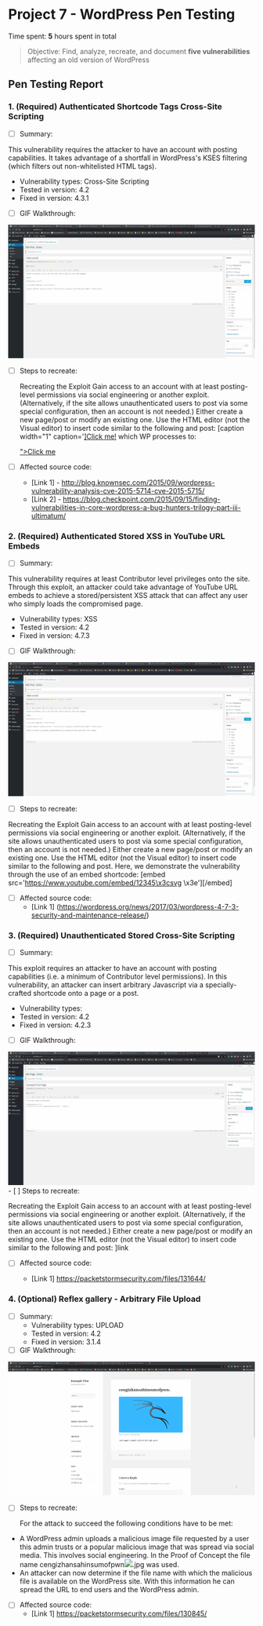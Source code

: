 # Project 7 - WordPress Pen Testing

Time spent: **5** hours spent in total

> Objective: Find, analyze, recreate, and document **five vulnerabilities** affecting an old version of WordPress

## Pen Testing Report

### 1. (Required) Authenticated Shortcode Tags Cross-Site Scripting

- [ ] Summary: 

This vulnerability requires the attacker to have an account with posting capabilities. 
It takes advantage of a shortfall in WordPress's KSES  filtering (which filters out non-whitelisted HTML tags).

  - Vulnerability types: Cross-Site Scripting
  - Tested in version: 4.2
  - Fixed in version: 4.3.1
  
- [ ] GIF Walkthrough: 

 <img src="Authenticated Shortcode Tags Cross-Site Scripting.gif" alt="Authenticated Shortcode Tags Cross-Site Scripting">


- [ ] Steps to recreate: 

  Recreating the Exploit
  Gain access to an account with at least posting-level permissions via social engineering or another exploit. 
  (Alternatively, if the site allows unauthenticated   users to post via some special configuration, then an account is not needed.)
  Either create a new page/post or modify an existing one.
  Use the HTML editor (not the Visual editor) to insert code similar to the following and post:
  [caption width="1" caption='<a href="' ">]</a><a href=" <Event-attribute-with-JS-code-here> ">Click me!</a>
  which WP processes to:

  <figcaption class="wp-caption-text"><a href="</figcaption></figure></a><a href=" <Event-attribute-with-JS-code-here> ">Click me</a>
  
- [ ] Affected source code:
  - [Link 1] - http://blog.knownsec.com/2015/09/wordpress-vulnerability-analysis-cve-2015-5714-cve-2015-5715/
  - [Link 2] - https://blog.checkpoint.com/2015/09/15/finding-vulnerabilities-in-core-wordpress-a-bug-hunters-trilogy-part-iii-ultimatum/

 
### 2. (Required) Authenticated Stored XSS in YouTube URL Embeds

- [ ] Summary: 

 This vulnerability requires at least Contributor level privileges onto the site. 
 Through this exploit, an attacker could take advantage of YouTube URL embeds to achieve a stored/persistent XSS attack that can affect any user who simply loads the compromised page.
 
  - Vulnerability types: XSS
  - Tested in version: 4.2
  - Fixed in version: 4.7.3

- [ ] GIF Walkthrough: 

<img src="Authenticated Stored XSS in YouTube URL Embeds.gif" alt="Authenticated Stored XSS in YouTube URL Embeds">

- [ ] Steps to recreate: 

Recreating the Exploit
Gain access to an account with at least posting-level permissions via social engineering or another exploit. (Alternatively, if the site allows unauthenticated users to post via some special configuration, then an account is not needed.)
Either create a new page/post or modify an existing one.
Use the HTML editor (not the Visual editor) to insert code similar to the following and post. Here, we demonstrate the vulnerability through the use of an embed shortcode:
[embed src='https://www.youtube.com/embed/12345\x3csvg <Event-attribute-with-JS-code-here>\x3e'][/embed]
 
- [ ] Affected source code:
  - [Link 1] (https://wordpress.org/news/2017/03/wordpress-4-7-3-security-and-maintenance-release/)


### 3. (Required)  Unauthenticated Stored Cross-Site Scripting
 
 - [ ] Summary: 
 
 This exploit requires an attacker to have an account with posting capabilities (i.e. a minimum of Contributor level permissions). In this vulnerability, an attacker can insert arbitrary Javascript via a specially-crafted shortcode onto a page or a post.
 
  - Vulnerability types:
  - Tested in version: 4.2
  - Fixed in version:  4.2.3
 
- [ ] GIF Walkthrough: 
 
 <img src="WordPress core stored XSS.gif" alt="WordPress core stored XSS">
- [ ] Steps to recreate: 
 
 Recreating the Exploit
   Gain access to an account with at least posting-level permissions via social engineering or another exploit. 
   (Alternatively, if the site allows unauthenticated users to post via some special configuration, then an account is not needed.)
   Either create a new page/post or modify an existing one.
   Use the HTML editor (not the Visual editor) to insert code similar to the following and post:
   <a href="[caption code=">]</a><a title=" <Event-attribute-with-JS-code-here>  ">link</a>
 
- [ ] Affected source code:
 
  - [Link 1] https://packetstormsecurity.com/files/131644/

 
###  4. (Optional) Reflex gallery - Arbitrary File Upload

- [ ] Summary: 
  - Vulnerability types: UPLOAD
  - Tested in version: 4.2
  - Fixed in version: 3.1.4
- [ ] GIF Walkthrough: 
 
 <img src="challenge 7.gif" alt="Wpscan vs. WP 4.2">
 
- [ ] Steps to recreate: 
 
  For the attack to succeed the following conditions have to be met:
- A WordPress admin uploads a malicious image file requested by a user this admin trusts or a popular malicious image that was spread via social media. This involves social engineering. In the Proof of Concept the file name cengizhansahinsumofpwn<img src=a onerror=alert(document.cookie)>.jpg was used.
- An attacker can now determine if the file name with which the malicious file is available on the WordPress site. With this information he can spread the URL to end users and the WordPress admin.
 
- [ ] Affected source code:
  - [Link 1] https://packetstormsecurity.com/files/130845/


 


